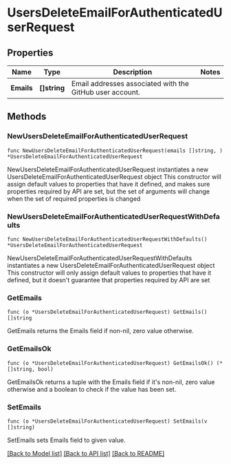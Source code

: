 # UsersDeleteEmailForAuthenticatedUserRequest

## Properties

Name | Type | Description | Notes
------------ | ------------- | ------------- | -------------
**Emails** | **[]string** | Email addresses associated with the GitHub user account. | 

## Methods

### NewUsersDeleteEmailForAuthenticatedUserRequest

`func NewUsersDeleteEmailForAuthenticatedUserRequest(emails []string, ) *UsersDeleteEmailForAuthenticatedUserRequest`

NewUsersDeleteEmailForAuthenticatedUserRequest instantiates a new UsersDeleteEmailForAuthenticatedUserRequest object
This constructor will assign default values to properties that have it defined,
and makes sure properties required by API are set, but the set of arguments
will change when the set of required properties is changed

### NewUsersDeleteEmailForAuthenticatedUserRequestWithDefaults

`func NewUsersDeleteEmailForAuthenticatedUserRequestWithDefaults() *UsersDeleteEmailForAuthenticatedUserRequest`

NewUsersDeleteEmailForAuthenticatedUserRequestWithDefaults instantiates a new UsersDeleteEmailForAuthenticatedUserRequest object
This constructor will only assign default values to properties that have it defined,
but it doesn't guarantee that properties required by API are set

### GetEmails

`func (o *UsersDeleteEmailForAuthenticatedUserRequest) GetEmails() []string`

GetEmails returns the Emails field if non-nil, zero value otherwise.

### GetEmailsOk

`func (o *UsersDeleteEmailForAuthenticatedUserRequest) GetEmailsOk() (*[]string, bool)`

GetEmailsOk returns a tuple with the Emails field if it's non-nil, zero value otherwise
and a boolean to check if the value has been set.

### SetEmails

`func (o *UsersDeleteEmailForAuthenticatedUserRequest) SetEmails(v []string)`

SetEmails sets Emails field to given value.



[[Back to Model list]](../README.md#documentation-for-models) [[Back to API list]](../README.md#documentation-for-api-endpoints) [[Back to README]](../README.md)


